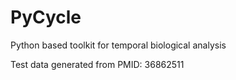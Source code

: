 # PyCycle
Python based toolkit for temporal biological analysis

Test data generated from PMID: 36862511
